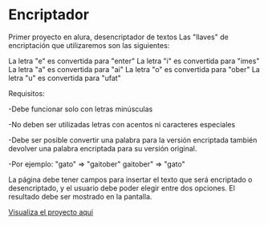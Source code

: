 # Encriptador
Primer proyecto en alura, desencriptador de textos Las "llaves" de encriptación que utilizaremos son las siguientes:

La letra "e" es convertida para "enter" La letra "i" es convertida para "imes" La letra "a" es convertida para "ai" La letra "o" es convertida para "ober" La letra "u" es convertida para "ufat"

Requisitos:

-Debe funcionar solo con letras minúsculas

-No deben ser utilizadas letras con acentos ni caracteres especiales

-Debe ser posible convertir una palabra para la versión encriptada también devolver una palabra encriptada para su versión original.

-Por ejemplo: "gato" => "gaitober" gaitober" => "gato"

La página debe tener campos para insertar el texto que será encriptado o desencriptado, y el usuario debe poder elegir entre dos opciones. El resultado debe ser mostrado en la pantalla.

<a href="https://samrx21.github.io/Encriptador/">Visualiza el proyecto aqui</a>
